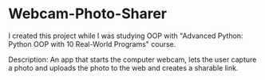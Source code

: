 # Webcam-Photo-Sharer

I created this project while I was studying OOP with "Advanced Python: Python OOP with 10 Real-World Programs" course.

Description: An app that starts the computer webcam, lets the user capture a photo
and uploads the photo to the web and creates a sharable link.
